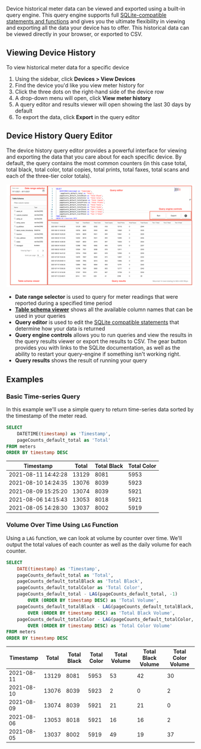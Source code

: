 Device historical meter data can be viewed and exported using a built-in query engine. This query engine supports full [SQLite-compatible statements and functions](https://www.sqlite.org/lang.html) and gives you the ultimate flexibility in viewing and exporting all the data your device has to offer. This historical data can be viewed directly in your browser, or exported to CSV.

## Viewing Device History
To view historical meter data for a specific device

1. Using the sidebar, click **Devices > View Devices**
2. Find the device you'd like you view meter history for
3. Click the three dots on the right-hand side of the device row
4. A drop-down menu will open, click **View meter history**
5. A query editor and results viewer will open showing the last 30 days by default
6. To export the data, click **Export** in the query editor

## Device History Query Editor
The device history query editor provides a powerful interface for viewing and exporting the data that you care about for each specific device. By default, the query contains the most common counters (in this case total, total black, total color, total copies, total prints, total faxes, total scans and each of the three-tier color totals).

![](../images/reports-view-device-history-query-editor.png)

* **Date range selector** is used to query for meter readings that were reported during a specified time period
* [**Table schema viewer**](./table-schema-viewer.md) shows all the available column names that can be used in your queries
* **Query editor** is used to edit the [SQLite compatible statements](https://www.sqlite.org/lang.html) that determine how your data is returned
* **Query engine controls** allows you to run queries and view the results in the query results viewer or export the results to CSV. The gear button provides you with links to the SQLite documentation, as well as the ability to restart your query-engine if something isn't working right.
* **Query results** shows the result of running your query

## Examples
### Basic Time-series Query
In this example we'll use a simple query to return time-series data sorted by the timestamp of the meter read.

```sql
SELECT
    DATETIME(timestamp) as 'Timestamp',
    pageCounts_default_total as 'Total'
FROM meters
ORDER BY timestamp DESC
```

|Timestamp          |Total|Total Black|Total Color|
|-------------------|-----|-----------|-----------|
|2021-08-11 14:42:28|13129|8081       |5953       |
|2021-08-10 14:24:35|13076|8039       |5923       |
|2021-08-09 15:25:20|13074|8039       |5921       |
|2021-08-06 14:15:43|13053|8018       |5921       |
|2021-08-05 14:28:30|13037|8002       |5919       |

### Volume Over Time Using `LAG` Function
Using a `LAG` function, we can look at volume by counter over time. We'll output the total values of each counter as well as the daily volume for each counter.

```sql
SELECT
    DATE(timestamp) as 'Timestamp',
    pageCounts_default_total as 'Total',
    pageCounts_default_totalBlack as 'Total Black',
    pageCounts_default_totalColor as 'Total Color',
    pageCounts_default_total - LAG(pageCounts_default_total, -1) 
        OVER (ORDER BY timestamp DESC) as 'Total Volume',
    pageCounts_default_totalBlack - LAG(pageCounts_default_totalBlack, -1) 
        OVER (ORDER BY timestamp DESC) as 'Total Black Volume',
    pageCounts_default_totalColor - LAG(pageCounts_default_totalColor, -1) 
        OVER (ORDER BY timestamp DESC) as 'Total Color Volume'
FROM meters
ORDER BY timestamp DESC
```

|Timestamp          |Total|Total Black|Total Color|Total Volume|Total Black Volume|Total Color Volume|
|-------------------|-----|-----------|-----------|------------|------------------|------------------|
|2021-08-11         |13129|8081       |5953       |53          |42                |30                |
|2021-08-10         |13076|8039       |5923       |2           |0                 |2                 |
|2021-08-09         |13074|8039       |5921       |21          |21                |0                 |
|2021-08-06         |13053|8018       |5921       |16          |16                |2                 |
|2021-08-05         |13037|8002       |5919       |49          |19                |37                |
